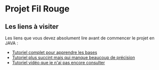 <h1>Projet Fil Rouge</h1>

<h2>Les liens à visiter</h2>
<p>
    Les liens que vous devez absolument lire avant de commencer le projet en JAVA :
    <ul>
        <li><a href="http://gitimmersion.com/index.html">Tutoriel complet pour apprendre les bases</a></li>
        <li><a href="http://openclassrooms.com/courses/gerez-vos-codes-source-avec-git">Tutoriel plus succint mais qui manque beaucoup de précision</a></li>
        <li><a href="http://openclassrooms.com/courses/gerer-son-code-avec-git-et-github">Tutoriel vidéo que je n'ai pas encore consulter</a></li>
    </ul>
</p>
